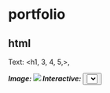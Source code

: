 # portfolio

## html

Text: <h1, 3, 4, 5,>, <p> <em> <b> <i>
Image: <img src='sjdnsjd'>
Interactive: <button> <select>
Abstract building blocks: <div> # box

### example

<div id="projects">
    <div id="project-a">
        <h1>title
        <p>desc
    </div>
    <div id="project-a">
        <h1>title
        <p>desc
    </div>
</div>

